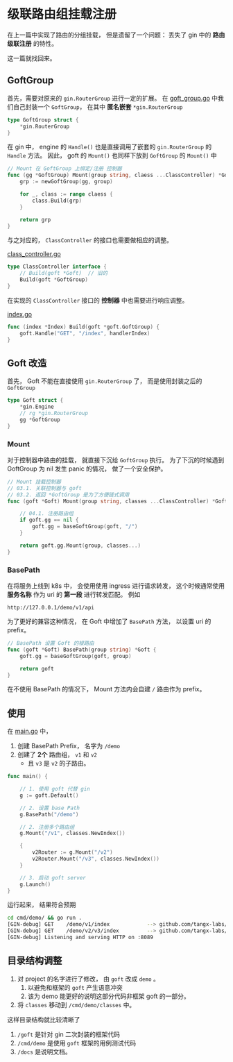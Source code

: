 # 级联路由组挂载注册

在上一篇中实现了路由的分组挂载， 但是遗留了一个问题： 丢失了 gin 中的 **路由级联注册** 的特性。

这一篇就找回来。


## GoftGroup

首先，需要对原来的 `gin.RouterGroup` 进行一定的扩展。 在 [goft_group.go](/goft/goft_group.go) 中我们自己封装一个 `GoftGroup`， 在其中 **匿名嵌套** `*gin.RouterGroup`

```go
type GoftGroup struct {
	*gin.RouterGroup
}
```

在 gin 中， engine 的 `Handle()` 也是直接调用了嵌套的 `gin.RouterGroup` 的 `Handle` 方法。 
因此， goft 的 `Mount()` 也同样下放到 `GoftGroup` 的 `Mount()` 中

```go
// Mount 在 GoftGroup 上绑定/注册 控制器
func (gg *GoftGroup) Mount(group string, claess ...ClassController) *GoftGroup {
	grp := newGoftGroup(gg, group)

	for _, class := range claess {
		class.Build(grp)
	}

	return grp
}
```

与之对应的， `ClassController` 的接口也需要做相应的调整。

[class_controller.go](/goft/class_controller.go)

```go
type ClassController interface {
	// Build(goft *Goft)  // 旧的
	Build(goft *GoftGroup)
}
```

在实现的 `ClassController` 接口的 **控制器** 中也需要进行响应调整。

[index.go](/cmd/goft/classes/index.go#L20)

```go
func (index *Index) Build(goft *goft.GoftGroup) {
	goft.Handle("GET", "/index", handlerIndex)
}
```


## Goft 改造

首先， Goft 不能在直接使用 `gin.RouterGroup` 了， 而是使用封装之后的 `GoftGroup`

```go
type Goft struct {
	*gin.Engine
	// rg *gin.RouterGroup
	gg *GoftGroup
}
```

### Mount

对于控制器中路由的挂载， 就直接下沉给 `GoftGroup` 执行。 为了下沉的时候遇到 GoftGroup 为 nil 发生 panic 的情况， 做了一个安全保护。

```go
// Mount 挂载控制器
// 03.1. 关联控制器与 goft
// 03.2. 返回 *GoftGroup 是为了方便链式调用
func (goft *Goft) Mount(group string, classes ...ClassController) *GoftGroup {

	// 04.1. 注册路由组
	if goft.gg == nil {
		goft.gg = baseGoftGroup(goft, "/")
	}

	return goft.gg.Mount(group, classes...)
}
```

### BasePath

在将服务上线到 k8s 中， 会使用使用 ingress 进行请求转发， 这个时候通常使用 **服务名称** 作为 uri 的 **第一段** 进行转发匹配。 例如

```
http://127.0.0.1/demo/v1/api
```

为了更好的兼容这种情况， 在 Goft 中增加了 `BasePath` 方法， 以设置 uri 的 prefix。

```go
// BasePath 设置 Goft 的根路由
func (goft *Goft) BasePath(group string) *Goft {
	goft.gg = baseGoftGroup(goft, group)

	return goft
}
```

在不使用 BasePath 的情况下， Mount 方法内会自建 `/` 路由作为 prefix。


## 使用

在 [main.go](/cmd/demo/main.go) 中，
1. 创建 BasePath Prefix， 名字为 `/demo`
2. 创建了 **2个** 路由组， `v1` 和 `v2`
    + 且 `v3` 是 `v2` 的子路由。

```go
func main() {

	// 1. 使用 goft 代替 gin
	g := goft.Default()

	// 2. 设置 base Path
	g.BasePath("/demo")

	// 2. 注册多个路由组
	g.Mount("/v1", classes.NewIndex())

	{
		v2Router := g.Mount("/v2")
		v2Router.Mount("/v3", classes.NewIndex())
	}

	// 3. 启动 goft server
	g.Launch()
}
```

运行起来， 结果符合预期

```bash
cd cmd/demo/ && go run .
[GIN-debug] GET    /demo/v1/index            --> github.com/tangx-labs/gin-goft/cmd/demo/classes.handlerIndex (3 handlers)
[GIN-debug] GET    /demo/v2/v3/index         --> github.com/tangx-labs/gin-goft/cmd/demo/classes.handlerIndex (3 handlers)
[GIN-debug] Listening and serving HTTP on :8089
```

## 目录结构调整

1. 对 project 的名字进行了修改， 由 `goft` 改成 `demo` 。 
    1. 以避免和框架的 `goft` 产生语意冲突
    2. 该为 demo 能更好的说明这部分代码非框架 goft 的一部分。
2. 将 `classes` 移动到 `/cmd/demo/classes` 中。

这样目录结构就比较清晰了

1. `/goft` 是针对 gin 二次封装的框架代码
2. `/cmd/demo` 是使用 `goft` 框架的用例测试代码
3. `/docs` 是说明文档。

